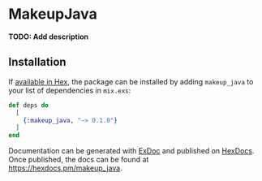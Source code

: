 # MakeupJava

**TODO: Add description**

## Installation

If [available in Hex](https://hex.pm/docs/publish), the package can be installed
by adding `makeup_java` to your list of dependencies in `mix.exs`:

```elixir
def deps do
  [
    {:makeup_java, "~> 0.1.0"}
  ]
end
```

Documentation can be generated with [ExDoc](https://github.com/elixir-lang/ex_doc)
and published on [HexDocs](https://hexdocs.pm). Once published, the docs can
be found at <https://hexdocs.pm/makeup_java>.

